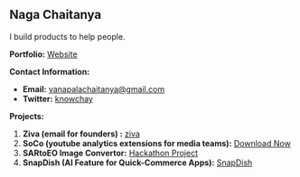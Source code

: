 ## Naga Chaitanya

I build products to help people.

**Portfolio:** [Website](https://chay2203.vercel.app/)

**Contact Information:**
- **Email:** vanapalachaitanya@gmail.com
- **Twitter:** [knowchay](https://x.com/knowchay_)

**Projects:**
1. **Ziva (email for founders) :** [ziva](https://myziva.vercel.app/)
2. **SoCo (youtube analytics extensions for media teams):** [Download Now](https://github.com/Chay2203/SoCo)
3. **SARtoEO Image Convertor:** [Hackathon Project](https://github.com/Chay2203/SARtoEO)
4. **SnapDish (AI Feature for Quick-Commerce Apps):** [SnapDish](https://github.com/Chay2203/SnapDish)
